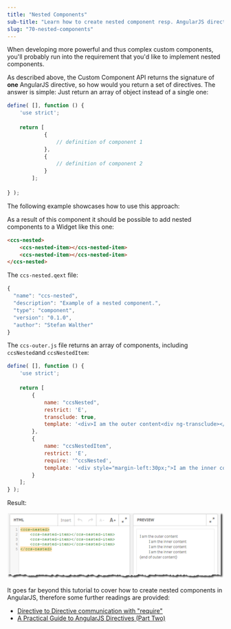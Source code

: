 ```yaml
---
title: "Nested Components"
sub-title: "Learn how to create nested component resp. AngularJS directives."
slug: "70-nested-components"
---
```


When developing more powerful and thus complex custom components, you'll probably run into the requirement that you'd like to implement nested components.

As described above, the Custom Component API returns the signature of **one** AngularJS directive, so how would you return a set of directives.
The answer is simple: Just return an array of object instead of a single one:

```js
define( [], function () {
    'use strict';
    
    return [
            {
                // definition of component 1
            },
            {
                // definition of component 2
            }
        ];
    
} );
```


The following example showcases how to use this approach:

As a result of this component it should be possible to add nested components to a Widget like this one:

```html
<ccs-nested>
    <ccs-nested-item></ccs-nested-item>
    <ccs-nested-item></ccs-nested-item>
</ccs-nested>
```


The `ccs-nested.qext` file:

```js
{
  "name": "ccs-nested",
  "description": "Example of a nested component.",
  "type": "component",
  "version": "0.1.0",
  "author": "Stefan Walther"
}
```

The `ccs-outer.js` file returns an array of components, including `ccsNested`and `ccsNestedItem`: 

```js
define( [], function () {
    'use strict';

    return [
        {
            name: "ccsNested",
            restrict: 'E',
            transclude: true,
            template: '<div>I am the outer content<div ng-transclude></div>(end of outer content)</div>'
        },
        {
            name: "ccsNestedItem",
            restrict: 'E',
            require: '^ccsNested',
            template: '<div style="margin-left:30px;">I am the inner content</div>'
        }
    ];
} );
```

Result:

![](images/hello-world--nested-component-output.png)


It goes far beyond this tutorial to cover how to create nested components in AngularJS, therefore some further readings are provided:

- [Directive to Directive communication with "require"](https://toddmotto.com/directive-to-directive-communication-with-require/)
- [A Practical Guide to AngularJS Directives (Part Two)](https://www.sitepoint.com/practical-guide-angularjs-directives-part-two/)